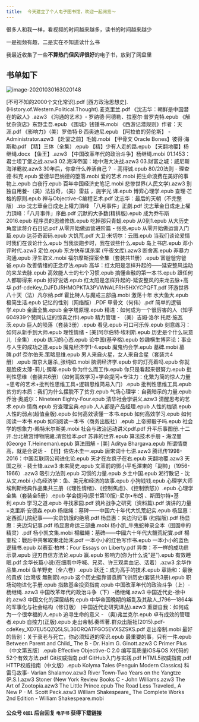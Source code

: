 ```yaml
---
title:  今天建立了个人电子图书馆，欢迎一起阅览～
---
```


很多人和我一样，看视频的时间越来越多，读书的时间越来越少

一是视频有趣，二是实在不知道读什么书

我最近收集了一些**不算热门但风评很好**的电子书，放到了网盘里

## 书单如下

![image-20201030163020148](https://www.v2fy.com/asset/0i/jikemiji/jikemiji-md/2020-10-30-dianzishu.assets/image-20201030163020148.png)

[不可不知的2000个文化常识].pdf
[西方政治思想史].(History.of.Western.Political.Thought).麦克里兰.pdf
《沈志华：朝鲜是中国潜在的敌人》.azw3
《沟通的艺术》- 罗纳德·阿德勒、拉塞尔·普罗克特.epub
《解忧杂货店》东野圭吾.epub
《围城》钱锺书.mobi
《西游记潜规则》作者：天涯.pdf
《影响力》（美）罗伯特·B·西奥迪尼.epub
【阿拉伯的劳伦斯】 - Administrator.azw3
【赴宴之前】毛姆.mobi
【甲骨文 Oracle Bones】彼得·海斯勒.pdf
【精】三体（全集）.epub
【精】少有人走的路.epub
【天翻地覆】杨继绳.docx
【鱼王】.azw3
【中国改革年代的政治斗争】杨继绳.mobi
01.1453：君士坦丁堡之战.azw3
02.海洋帝国：地中海大决战.azw3
03.财富之城：威尼斯海洋霸权.azw3
30年后，你拿什么养活自己？ - 高得诚.epub
80/20法则 - 理查德·科克.epub
爱德华巴纳德的堕落.mobi
爱的艺术.mobi
把生命浪费在美好的事物上.epub
白夜行.epub
百年中国经济史笔记.mobi
悲惨世界(人民文学).azw3
别独自用餐-（美）法拉奇，（美）雷兹 ，施宇光 译.epub
博弈心理学.epub
查理·芒格的原则.epub
禅与Objective-C编程艺术.pdf
沈志华：最后的天朝（不完整版）.zip
沈志華金日成走上權力頂峰 「八月事件」正劇.pdf
沈志華金日成走上權力頂峰：「八月事件」序曲.pdf
沉默的大多数(精排版).epub
成为乔布斯2016.epub
程序员的思维修炼.epub
吃掉那只青蛙.epub
从0到1.epub
从大历史角度读蒋介石日记.pdf
从零开始做运营进阶篇 - 张亮.epub
从零开始做运营入门篇.epub
达芬奇密码.epub
大饥荒.pdf
大卫·米切尔：云图.epub
当我们谈论爱情时我们在谈论什么.epub
当我谈跑步时，我在谈些什么.epub
岛上书店.epub
邓小评时代.azw3
定位.epub
东方快车谋杀案 (午夜文库).azw3
断舍离.epub
非暴力沟通.epub
浮生取义.mobi
福尔摩斯探案全集（套装共11册）.epub
富爸爸穷爸爸.epub
改善情绪的正念疗法.epub
高华：红太阳是怎样升起的——延安整风运动的来龙去脉.epub
高效能人士的七个习惯.epub
搞懂金融的第一本书.epub
跟任何人都聊得来.epub
好好说话.epub
红太阳是怎样升起的-延安整风的来龙去脉+高华.pdf-cdeKey_DJFDJRHMOPKTA3PVWNALFRH5HXYCPQFT.pdf
环游世界八十天（法）凡尔纳.pdf
霍比特人与魔戒三部曲.mobi
激荡十年 水大鱼大.epub
极简生活.epub
记忆的性别（网络版）.PDF
甲骨文（何伟）.pdf
简单的逻辑学.epub
金庸全集.epub
金字塔原理.epub
精进：如何成为一个很厉害的人（知乎604939个赞同认证的惊喜之作).epub
精力管理 - （美）吉姆·洛尔 托尼·施瓦茨.epub
巨人的陨落（套装3册）.epub
看见.epub
可口可乐传.epub
刻意练习：如何从新手到大师.epub
理性情绪 - [美]阿尔伯特·埃利斯.epub
历史是个什么玩意儿（全集）.epub
练习的心态.epub
论中国(基辛格).epub
妙趣横生博弈论：事业与人生的成功之道.epub
魔鬼经济学1-4.epub
魔鬼约会学.epub
墓碑.mobi
墓碑.pdf
奈尔伯夫.策略思维.epub
男人来自火星，女人来自金星（套装共4册）.epub
南京大屠杀_张纯如.mobi
脑洞经济学.epub
你的灯亮着吗.epub
你就是脸皮太薄-莉儿·朗蒂.epub
你为什么而工作.epub
你只是看起来很努力.epub
批判性思维（套装共6册）（如何高效学习+学会提问+专注力：化繁为简的惊人力量+思考的艺术+批判性思维工具+逻辑思维简易入门）.epub
批判性思维工具.epub
贫穷的本质：我们为什么摆脱不了贫穷.epub
气场心理学：自我暗示的力量.epub
乔治·奥威尔：Nineteen Eighty-Four.epub
清华社会学讲义.azw3
清醒思考的艺术.epub
情商.epub
穷查理宝典.epub
人人都是产品经理.epub
人性的枷锁.epub
人性的弱点(超值金版).epub
如何高效读懂一本书.epub
如何高效学习.epub
如何阅读一本书.epub
如何阅读一本书（商务出版社）.epub
上帝掷骰子吗.epub
社会学的想象力-赖特米尔斯美.mobi
社会与政治运动讲义pdf.pdf
升平乐事图册.十二开.台北故宫博物院藏.清宫绘本.pdf
苏菲的世界.epub
算法技术手册 - 海涅曼(George T.Heineman).epub
算法图解 - [美] Aditya Bhargava.epub
所谓情商高，就是会说话 - 【日】佐佐木圭一.epub
唐宋词十七讲.azw3
腾讯传1998-2016：中国互联网公司进化论.epub
天才在左疯子在右.epub
天翻地覆.azw3
天国之秋 - 裴士锋.azw3
未来简史.epub
文革前的鄧小平毛澤東的「副帥」（1956-1966）.azw3
吸引力法则.epub
习惯的力量.epub
乡土中国.epub
湘行散记 - 沈从文.mobi
小岛经济学：鱼、美元和经济的故事.epub
小狗钱钱.epub
心理学大师埃利斯经典作品集共三册（《理性情绪》、《控制焦虑》、《控制愤怒》）.epub
心理学全集（套装全5册）.epub
学会提问(原书第10版)-尼尔•布朗 、斯图尔特•基利.epub
学习之道.epub
寻找家园.pdf
鸦片战争之研究（资料篇).pdf
演讲的力量+克里斯·安德森.epub
杨继绳：墓碑——中国六十年代大饥荒纪实.epub
杨显惠：定西孤儿院纪事——实录饥饿的绝境.pdf
杨显惠：夹边沟记事 (扫描版).pdf
杨显惠：夹边沟记事.pdf
杨显惠命运三部曲.mobi
杨小凯_牛鬼蛇神录全本（囹圄中的精灵）.pdf
杨小凯文集.mobi
楊繼繩：墓碑——中國六十年代大饑荒紀實.pdf
楊奎松：戰后中共奪取東北始末.pdf
一本小小的红色写作书.epub
一本小小的蓝色逻辑书.epub
以赛亚·柏林：Four Essays on Liberty.pdf
异类：不一样的成功启示录.epub
迎刃自信方法论.epub
赢.epub
影响力(你为什么说"是").epub
有效睡眠.pdf
余华长篇小说(在细雨中呼喊、兄弟、许三观卖血记、活着）.azw3
余华作品集.mobi
鱼羊野史（全六卷）.epub
跃迁：成为高手的技术.epub
章詒和：最後的貴族 (台灣版 無刪節).epub
这个历史挺靠谱袁腾飞讲历史(套装共3册).epub
职场动物进化手册.epub
指数基金投资指南.epub
中国改革年代的政治斗争（上）-杨继绳..azw3
中国改革年代的政治斗争（下）-杨继绳.azw3
中国近代史-徐中约.azw3
中国文化的深层结构.epub
中华帝国晚期的叛乱及其敌人_1796—1864年的军事化与社会结构（修订版） (中国近代史研究译丛).azw3
重塑自我：如何成为一个很幸福的人.epub
追寻生命的意义 - （奥)弗兰克尔.epub
卓有成效的管理者.epub
自控力(正版).epub
走出帝制.秦晖著.群众出版社(2015).pdf-cdeKey_XD7EU5QZQ5LSL36ORQATFGO5EVXSZSKS.pdf
走出帝制.mobi
最好的告别：关于衰老与死亡，你必须知道的常识.epub
最重要的事，只有一件.epub
Between Parent and Child_ The B - Dr. Haim G. Ginott.azw3
C Primer Plus（中文第五版）.epub
Effective Objective-C 2.0  编写高质量iOS与OS X代码的52个有效方法.pdf
Git权威指南.pdf
GitHub入门与实践.pdf
HTML5权威指南.pdf
HTTP权威指南（中文版）.epub
Kolyma Tales (Penguin Modern Classics) 科雷马故事- Varlan Shalamov.azw3
River Town-Two Years on the Yangtze (P.S.).azw3
Stoner (New York Review Books C - John Williams.azw3
The Art of Zootopia.azw3
The Little Prince.epub
The Road Less Traveled_ A New P - M. Scott Peck.azw3
William Shakespeare_ The Complete Works 2nd Edition - William Shakespeare.mobi



#### 公众号 `0加1` 后台回复 `电子书` 获得下载链接

